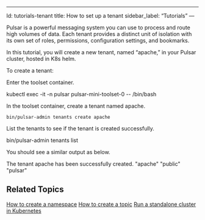 ---
Id: tutorials-tenant
title: How to set up a tenant
sidebar_label: “Tutorials”
—

Pulsar is a powerful messaging system you can use  to process and route high volumes of data. Each tenant provides a distinct unit of isolation with its own set of roles, permissions, configuration settings, and bookmarks. 

In this tutorial, you will create a new tenant, named “apache,” in your Pulsar cluster, hosted in K8s helm. 


To create a tenant:

Enter the toolset container.

kubectl exec -it -n pulsar pulsar-mini-toolset-0 -- /bin/bash

In the toolset container, create a tenant named apache.

	bin/pulsar-admin tenants create apache

List the tenants to see if the tenant is created successfully.

bin/pulsar-admin tenants list

You should see a similar output as below. 

The tenant apache has been successfully created.
"apache"
"public"
"pulsar"

## Related Topics

[How to create a namespace](tutorials-namespace)
[How to create a topic](tutorials-topic)
[Run a standalone cluster in Kubernetes](getting-started-helm)








